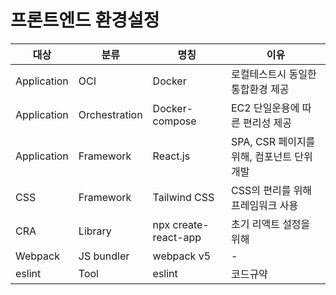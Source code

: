 # 프론트엔드 환경설정

| 대상        | 분류          | 명칭                 | 이유                                       |
| ----------- | ------------- | -------------------- | ------------------------------------------ |
| Application | OCI           | Docker               | 로컬테스트시 동일한 통합환경 제공          |
| Application | Orchestration | Docker-compose       | EC2 단일운용에 따른 편리성 제공            |
| Application | Framework     | React.js             | SPA, CSR 페이지를 위해, 컴포넌트 단위 개발 |
| CSS         | Framework     | Tailwind CSS         | CSS의 편리를 위해 프레임워크 사용          |
| CRA         | Library       | npx create-react-app | 초기 리액트 설정을 위해                    |
| Webpack     | JS bundler    | webpack v5           | -                                          |
| eslint      | Tool          | eslint               | 코드규약                                   |
